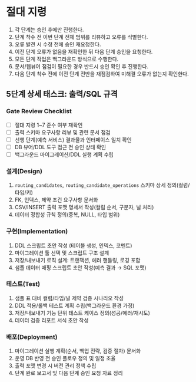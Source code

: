 # 절대 지령
1. 각 단계는 승인 후에만 진행한다.
2. 단계 착수 전 이번 단계 전체 범위를 리뷰하고 오류를 식별한다.
3. 오류 발견 시 수정 전에 승인 재요청한다.
4. 이전 단계 오류가 없음을 재확인한 뒤 다음 단계 승인을 요청한다.
5. 모든 단계 작업은 백그라운드 방식으로 수행한다.
6. 문서/웹뷰어 점검이 필요한 경우 반드시 승인 확인 후 진행한다.
7. 다음 단계 착수 전에 이전 단계 전반을 재점검하여 미해결 오류가 없는지 확인한다.

## 5단계 상세 태스크: 출력/SQL 규격

### Gate Review Checklist
- [ ] 절대 지령 1~7 준수 여부 재확인
- [ ] 출력 스키마 요구사항 리뷰 및 관련 문서 점검
- [ ] 선행 단계(예측 서비스) 결과물과 인터페이스 일치 확인
- [ ] DB 뷰어/DDL 도구 접근 전 승인 상태 확인
- [ ] 백그라운드 마이그레이션/DDL 실행 계획 수립

### 설계(Design)
1. `routing_candidates`, `routing_candidate_operations` 스키마 상세 정의(컬럼/타입/키)
2. FK, 인덱스, 제약 조건 요구사항 문서화
3. CSV/INSERT 출력 포맷 명세서 작성(컬럼 순서, 구분자, 널 처리)
4. 데이터 정합성 규칙 정의(중복, NULL, 타입 범위)

### 구현(Implementation)
1. DDL 스크립트 초안 작성 (테이블 생성, 인덱스, 코멘트)
2. 마이그레이션 툴 선택 및 스크립트 구조 설계
3. 저장/내보내기 로직 설계: 트랜잭션, 에러 핸들링, 로깅 포함
4. 샘플 데이터 매핑 스크립트 초안 작성(예측 결과 → SQL 포맷)

### 테스트(Test)
1. 샘플 표 대비 컬럼/타입/널 제약 검증 시나리오 작성
2. DDL 적용/롤백 테스트 계획 수립(백그라운드 환경 가정)
3. 저장/내보내기 기능 단위 테스트 케이스 정의(성공/에러/재시도)
4. 데이터 검증 리포트 서식 초안 작성

### 배포(Deployment)
1. 마이그레이션 실행 계획(순서, 백업 전략, 검증 절차) 문서화
2. 운영 DB 반영 전 승인 플로우 정의 및 일정 조율
3. 출력 포맷 변경 시 버전 관리 정책 수립
4. 단계 완료 보고서 및 다음 단계 승인 요청 자료 정리
